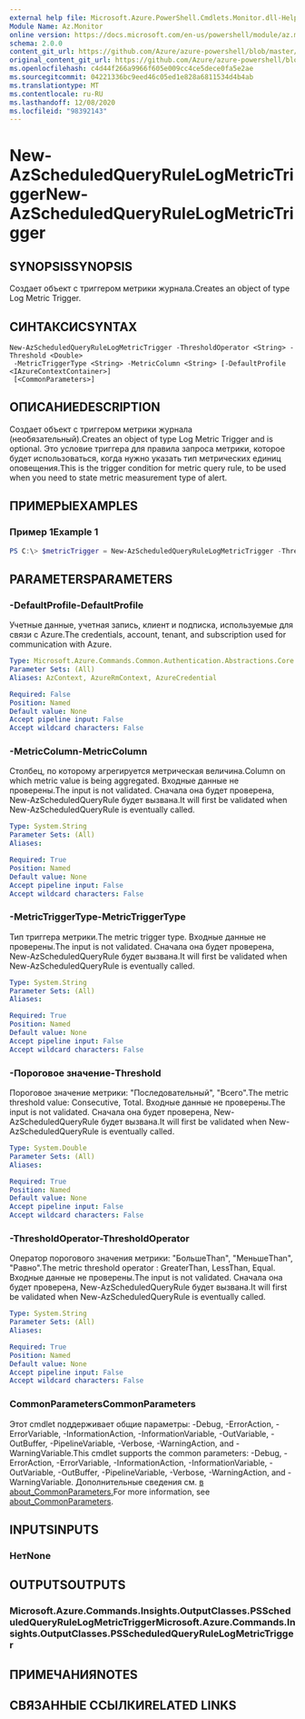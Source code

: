 ```yaml
---
external help file: Microsoft.Azure.PowerShell.Cmdlets.Monitor.dll-Help.xml
Module Name: Az.Monitor
online version: https://docs.microsoft.com/en-us/powershell/module/az.monitor/new-azscheduledqueryrulelogmetrictrigger
schema: 2.0.0
content_git_url: https://github.com/Azure/azure-powershell/blob/master/src/Monitor/Monitor/help/New-AzScheduledQueryRuleLogMetricTrigger.md
original_content_git_url: https://github.com/Azure/azure-powershell/blob/master/src/Monitor/Monitor/help/New-AzScheduledQueryRuleLogMetricTrigger.md
ms.openlocfilehash: c4d44f266a9966f605e009cc4ce5dece0fa5e2ae
ms.sourcegitcommit: 04221336bc9eed46c05ed1e828a6811534d4b4ab
ms.translationtype: MT
ms.contentlocale: ru-RU
ms.lasthandoff: 12/08/2020
ms.locfileid: "98392143"
---
```

# <span data-ttu-id="5b4fb-101">New-AzScheduledQueryRuleLogMetricTrigger</span><span class="sxs-lookup"><span data-stu-id="5b4fb-101">New-AzScheduledQueryRuleLogMetricTrigger</span></span>

## <span data-ttu-id="5b4fb-102">SYNOPSIS</span><span class="sxs-lookup"><span data-stu-id="5b4fb-102">SYNOPSIS</span></span>
<span data-ttu-id="5b4fb-103">Создает объект с триггером метрики журнала.</span><span class="sxs-lookup"><span data-stu-id="5b4fb-103">Creates an object of type Log Metric Trigger.</span></span>

## <span data-ttu-id="5b4fb-104">СИНТАКСИС</span><span class="sxs-lookup"><span data-stu-id="5b4fb-104">SYNTAX</span></span>

```
New-AzScheduledQueryRuleLogMetricTrigger -ThresholdOperator <String> -Threshold <Double>
 -MetricTriggerType <String> -MetricColumn <String> [-DefaultProfile <IAzureContextContainer>]
 [<CommonParameters>]
```

## <span data-ttu-id="5b4fb-105">ОПИСАНИЕ</span><span class="sxs-lookup"><span data-stu-id="5b4fb-105">DESCRIPTION</span></span>
<span data-ttu-id="5b4fb-106">Создает объект с триггером метрики журнала (необязательный).</span><span class="sxs-lookup"><span data-stu-id="5b4fb-106">Creates an object of type Log Metric Trigger and is optional.</span></span>
<span data-ttu-id="5b4fb-107">Это условие триггера для правила запроса метрики, которое будет использоваться, когда нужно указать тип метрических единиц оповещения.</span><span class="sxs-lookup"><span data-stu-id="5b4fb-107">This is the trigger condition for metric query rule, to be used when you need to state metric measurement type of alert.</span></span>

## <span data-ttu-id="5b4fb-108">ПРИМЕРЫ</span><span class="sxs-lookup"><span data-stu-id="5b4fb-108">EXAMPLES</span></span>

### <span data-ttu-id="5b4fb-109">Пример 1</span><span class="sxs-lookup"><span data-stu-id="5b4fb-109">Example 1</span></span>
```powershell
PS C:\> $metricTrigger = New-AzScheduledQueryRuleLogMetricTrigger -ThresholdOperator "GreaterThan" -Threshold 5 -MetricTriggerType "Consecutive" -MetricColumn "Computer"
```

## <span data-ttu-id="5b4fb-110">PARAMETERS</span><span class="sxs-lookup"><span data-stu-id="5b4fb-110">PARAMETERS</span></span>

### <span data-ttu-id="5b4fb-111">-DefaultProfile</span><span class="sxs-lookup"><span data-stu-id="5b4fb-111">-DefaultProfile</span></span>
<span data-ttu-id="5b4fb-112">Учетные данные, учетная запись, клиент и подписка, используемые для связи с Azure.</span><span class="sxs-lookup"><span data-stu-id="5b4fb-112">The credentials, account, tenant, and subscription used for communication with Azure.</span></span>

```yaml
Type: Microsoft.Azure.Commands.Common.Authentication.Abstractions.Core.IAzureContextContainer
Parameter Sets: (All)
Aliases: AzContext, AzureRmContext, AzureCredential

Required: False
Position: Named
Default value: None
Accept pipeline input: False
Accept wildcard characters: False
```

### <span data-ttu-id="5b4fb-113">-MetricColumn</span><span class="sxs-lookup"><span data-stu-id="5b4fb-113">-MetricColumn</span></span>
<span data-ttu-id="5b4fb-114">Столбец, по которому агрегируется метрическая величина.</span><span class="sxs-lookup"><span data-stu-id="5b4fb-114">Column on which metric value is being aggregated.</span></span>
<span data-ttu-id="5b4fb-115">Входные данные не проверены.</span><span class="sxs-lookup"><span data-stu-id="5b4fb-115">The input is not validated.</span></span> <span data-ttu-id="5b4fb-116">Сначала она будет проверена, New-AzScheduledQueryRule будет вызвана.</span><span class="sxs-lookup"><span data-stu-id="5b4fb-116">It will first be validated when New-AzScheduledQueryRule is eventually called.</span></span>

```yaml
Type: System.String
Parameter Sets: (All)
Aliases:

Required: True
Position: Named
Default value: None
Accept pipeline input: False
Accept wildcard characters: False
```

### <span data-ttu-id="5b4fb-117">-MetricTriggerType</span><span class="sxs-lookup"><span data-stu-id="5b4fb-117">-MetricTriggerType</span></span>
<span data-ttu-id="5b4fb-118">Тип триггера метрики.</span><span class="sxs-lookup"><span data-stu-id="5b4fb-118">The metric trigger type.</span></span>
<span data-ttu-id="5b4fb-119">Входные данные не проверены.</span><span class="sxs-lookup"><span data-stu-id="5b4fb-119">The input is not validated.</span></span> <span data-ttu-id="5b4fb-120">Сначала она будет проверена, New-AzScheduledQueryRule будет вызвана.</span><span class="sxs-lookup"><span data-stu-id="5b4fb-120">It will first be validated when New-AzScheduledQueryRule is eventually called.</span></span>

```yaml
Type: System.String
Parameter Sets: (All)
Aliases:

Required: True
Position: Named
Default value: None
Accept pipeline input: False
Accept wildcard characters: False
```

### <span data-ttu-id="5b4fb-121">-Пороговое значение</span><span class="sxs-lookup"><span data-stu-id="5b4fb-121">-Threshold</span></span>
<span data-ttu-id="5b4fb-122">Пороговое значение метрики: "Последовательный", "Всего".</span><span class="sxs-lookup"><span data-stu-id="5b4fb-122">The metric threshold value: Consecutive, Total.</span></span>
<span data-ttu-id="5b4fb-123">Входные данные не проверены.</span><span class="sxs-lookup"><span data-stu-id="5b4fb-123">The input is not validated.</span></span> <span data-ttu-id="5b4fb-124">Сначала она будет проверена, New-AzScheduledQueryRule будет вызвана.</span><span class="sxs-lookup"><span data-stu-id="5b4fb-124">It will first be validated when New-AzScheduledQueryRule is eventually called.</span></span>

```yaml
Type: System.Double
Parameter Sets: (All)
Aliases:

Required: True
Position: Named
Default value: None
Accept pipeline input: False
Accept wildcard characters: False
```

### <span data-ttu-id="5b4fb-125">-ThresholdOperator</span><span class="sxs-lookup"><span data-stu-id="5b4fb-125">-ThresholdOperator</span></span>
<span data-ttu-id="5b4fb-126">Оператор порогового значения метрики: "БольшеThan", "МеньшеThan", "Равно".</span><span class="sxs-lookup"><span data-stu-id="5b4fb-126">The metric threshold operator : GreaterThan, LessThan, Equal.</span></span>
<span data-ttu-id="5b4fb-127">Входные данные не проверены.</span><span class="sxs-lookup"><span data-stu-id="5b4fb-127">The input is not validated.</span></span> <span data-ttu-id="5b4fb-128">Сначала она будет проверена, New-AzScheduledQueryRule будет вызвана.</span><span class="sxs-lookup"><span data-stu-id="5b4fb-128">It will first be validated when New-AzScheduledQueryRule is eventually called.</span></span>

```yaml
Type: System.String
Parameter Sets: (All)
Aliases:

Required: True
Position: Named
Default value: None
Accept pipeline input: False
Accept wildcard characters: False
```

### <span data-ttu-id="5b4fb-129">CommonParameters</span><span class="sxs-lookup"><span data-stu-id="5b4fb-129">CommonParameters</span></span>
<span data-ttu-id="5b4fb-130">Этот cmdlet поддерживает общие параметры: -Debug, -ErrorAction, -ErrorVariable, -InformationAction, -InformationVariable, -OutVariable, -OutBuffer, -PipelineVariable, -Verbose, -WarningAction, and -WarningVariable.</span><span class="sxs-lookup"><span data-stu-id="5b4fb-130">This cmdlet supports the common parameters: -Debug, -ErrorAction, -ErrorVariable, -InformationAction, -InformationVariable, -OutVariable, -OutBuffer, -PipelineVariable, -Verbose, -WarningAction, and -WarningVariable.</span></span> <span data-ttu-id="5b4fb-131">Дополнительные сведения см. [в about_CommonParameters.](http://go.microsoft.com/fwlink/?LinkID=113216)</span><span class="sxs-lookup"><span data-stu-id="5b4fb-131">For more information, see [about_CommonParameters](http://go.microsoft.com/fwlink/?LinkID=113216).</span></span>

## <span data-ttu-id="5b4fb-132">INPUTS</span><span class="sxs-lookup"><span data-stu-id="5b4fb-132">INPUTS</span></span>

### <span data-ttu-id="5b4fb-133">Нет</span><span class="sxs-lookup"><span data-stu-id="5b4fb-133">None</span></span>

## <span data-ttu-id="5b4fb-134">OUTPUTS</span><span class="sxs-lookup"><span data-stu-id="5b4fb-134">OUTPUTS</span></span>

### <span data-ttu-id="5b4fb-135">Microsoft.Azure.Commands.Insights.OutputClasses.PSScheduledQueryRuleLogMetricTrigger</span><span class="sxs-lookup"><span data-stu-id="5b4fb-135">Microsoft.Azure.Commands.Insights.OutputClasses.PSScheduledQueryRuleLogMetricTrigger</span></span>

## <span data-ttu-id="5b4fb-136">ПРИМЕЧАНИЯ</span><span class="sxs-lookup"><span data-stu-id="5b4fb-136">NOTES</span></span>

## <span data-ttu-id="5b4fb-137">СВЯЗАННЫЕ ССЫЛКИ</span><span class="sxs-lookup"><span data-stu-id="5b4fb-137">RELATED LINKS</span></span>
